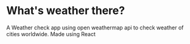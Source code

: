 # What's weather there?
A Weather check app using open weathermap api to check weather of cities worldwide. 
Made using React
